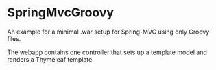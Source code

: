 SpringMvcGroovy
===============

An example for a minimal .war setup for Spring-MVC using only Groovy files.

The webapp contains one controller that sets up a template model and renders a Thymeleaf template.